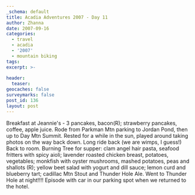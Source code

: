 ```yaml
---
_schema: default
title: Acadia Adventures 2007 - Day 11
author: Zhanna
date: 2007-09-16
categories:
  - travel
  - acadia
  - '2007'
  - mountain biking
tags:
excerpt: >- 
  
header:
  teaser:
geocaches: false
surveymarks: false
post_id: 136
layout: post
---
```


Breakfast at Jeannie's - 3 pancakes, bacon(R); strawberry pancakes, coffee, apple juice.  Rode from Parkman Mtn parking to Jordan Pond, then up to Day Mtn Summit.  Rested for a while in the sun, played around taking photos on the way back down.  Long ride back (we are wimps, I guess!) Back to room.  Burning Tree for supper: clam angel hair pasta, seafood fritters with spicy aioli; lavender roasted chicken breast, potatoes, vegetables; monkfish with oyster mushrooms, mashed potatoes,  peas and shallots (R); yellow beet salad with yogurt and dill sauce; lemon curd and blueberry tart; cadillac Mtn Stout and Thunder Hole Ale.  Went to Thunder Hole at night!!!! Episode with car in our parking spot when we returned to the hotel.

